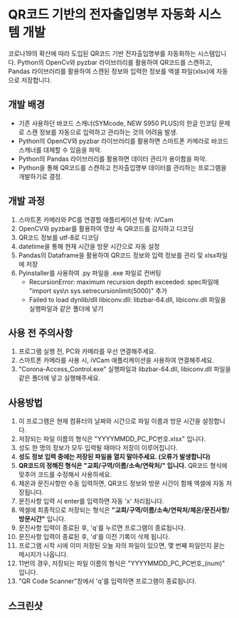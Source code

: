 # QR코드 기반의 전자출입명부 자동화 시스템 개발
코로나19의 확산에 따라 도입된 QR코드 기반 전자출입명부를 자동화하는 시스템입니다. Python의 OpenCv와 pyzbar 라이브러리를 활용하여 QR코드를 스캔하고, Pandas 라이브러리를 활용하여 스캔된 정보와 입력한 정보를 엑셀 파일(xlsx)에 자동으로 저장합니다.
## 개발 배경
- 기존 사용하던 바코드 스캐너(SYMcode, NEW S950 PLUS)의 한글 인코딩 문제로 스캔 정보를 자동으로 입력하고 관리하는 것의 어려움 발생.
- Python의 OpenCV와 pyzbar 라이브러리를 활용하면 스마트폰 카메라로 바코드 스캐너를 대체할 수 있음을 파악.
- Python의 Pandas 라이브러리를 활용하면 데이터 관리가 용이함을 파악.
- Python을 통해 QR코드를 스캔하고 전자출입명부 데이터를 관리하는 프로그램을 개발하기로 결정.
## 개발 과정
1. 스마트폰 카메라와 PC를 연결할 애플리케이션 탐색: iVCam
2. OpenCV와 pyzbar를 활용하여 영상 속 QR코드를 감지하고 디코딩
3. QR코드 정보를 utf-8로 디코딩
4. datetime을 통해 현재 시간을 방문 시간으로 자동 설정
5. Pandas의 Dataframe을 활용하여 QR코드 정보와 입력 정보를 관리 및 xlsx파일에 저장
6. Pyinstaller를 사용하여 .py 파일을 .exe 파일로 컨버팅
    - RecursionError: maximum recursion depth exceeded: spec파일에 "import sys\n sys.setrecursionlimit(5000)" 추가
    - Failed to load dynlib/dll libiconv.dll: libzbar-64.dll, libiconv.dll 파일을 실행파일과 같은 폴더에 넣기
## 사용 전 주의사항
1. 프로그램 실행 전, PC와 카메라를 우선 연결해주세요.
2. 스마트폰 카메라를 사용 시, iVCam 애플리케이션을 사용하여 연결해주세요.
3. "Corona-Access_Control.exe" 실행파일과 libzbar-64.dll, libiconv.dll 파일을 같은 폴더에 넣고 실행해주세요.
## 사용방법
1. 이 프로그램은 현재 컴퓨터의 날짜와 시간으로 파일 이름과 방문 시간을 설정합니다.
2. 저장되는 파일 이름의 형식은 "YYYYMMDD_PC_PC번호.xlsx" 입니다.
3. 성도 한 명의 정보가 모두 입력될 때마다 저장이 이루어집니다.
4. __성도 정보 입력 중에는 저장된 파일을 열지 말아주세요. (오류가 발생합니다)__
5. __QR코드의 정해진 형식은 "교회/구역/이름/소속/연락처/" 입니다.__ QR코드 형식에 맞추어 코드를 수정해서 사용하세요.
6. 체온과 문진사항만 수동 입력하면, QR코드 정보와 방문 시간이 함께 엑셀에 자동 저장됩니다.
7. 문진사항 입력 시 enter를 입력하면 자동 'x' 처리됩니다.
8. 엑셀에 최종적으로 저장되는 형식은 __"교회/구역/이름/소속/연락처/체온/문진사항/방문시간"__ 입니다.
9. 문진사항 입력이 종료된 후, 'q'를 누르면 프로그램이 종료됩니다.
10. 문진사항 입력이 종료된 후, 'd'를 이전 기록이 삭제 됩니다.
11. 프로그램 시작 시에 이미 저장된 오늘 자의 파일이 있으면, 몇 번째 파일인지 묻는 메시지가 나옵니다.
12. 11번의 경우, 저장되는 파일 이름의 형식은 "YYYYMMDD_PC_PC번호_(num)" 입니다.
13. "QR Code Scanner"창에서 'q'를 입력하면 프로그램이 종료됩니다.
## 스크린샷
